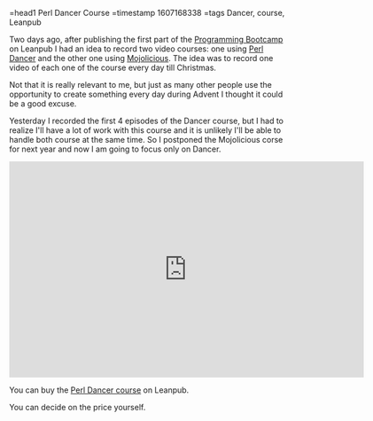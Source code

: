 =head1 Perl Dancer Course
=timestamp 1607168338
=tags Dancer, course, Leanpub



Two days ago, after publishing the first part of the <a href="https://leanpub.com/c/bootcamp">Programming Bootcamp</a> on Leanpub
I had an idea to record two video courses: one using <a href="http://perldancer.org/">Perl Dancer</a> and the other one using
<a href="https://mojolicious.org/">Mojolicious</a>. The idea was to record one video of each one of the course every day till
Christmas.

Not that it is really relevant to me, but just as many other people use the opportunity to create something every day during Advent
I thought it could be a good excuse.



Yesterday I recorded the first 4 episodes of the Dancer course, but I had to realize I'll have a lot of work with this course
and it is unlikely I'll be able to handle both course at the same time. So I postponed the Mojolicious corse for next year and
now I am going to focus only on Dancer.

<iframe width="640" height="390" src="https://www.youtube.com/embed/8cN7vS4GfJg" frameborder="0" allow="accelerometer; autoplay; clipboard-write; encrypted-media; gyroscope; picture-in-picture" allowfullscreen></iframe>

You can buy the <a href="https://leanpub.com/c/dancer">Perl Dancer course</a> on Leanpub.

You can decide on the price yourself.


